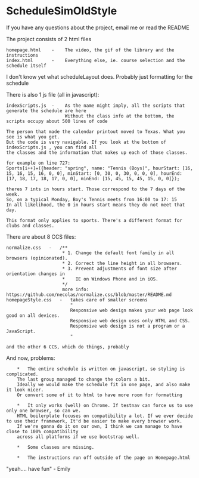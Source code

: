 # ScheduleSimOldStyle

If you have any questions about the project, email me or read the README

The project consists of 2 html files

    homepage.html    -    The video, the gif of the library and the instructions
    index.html       -    Everything else, ie. course selection and the schedule itself

I don't know yet what scheduleLayout does. Probably just formatting for the schedule

There is also 1 js file (all in javascript):

    indexScripts.js  -    As the name might imply, all the scripts that generate the schedule are here
                          Without the class info at the bottom, the scripts occupy about 500 lines of code

    The person that made the calendar printout moved to Texas. What you see is what you get.
    But the code is very navigable. If you look at the bottom of indexScripts.js , you can find all
    the classes and the information that makes up each of those classes.

    for example on line 727:
    Sports[i++]=({header: "spring", name: "Tennis (Boys)", hourStart: [16, 15, 16, 15, 16, 0, 0], minStart: [0, 30, 0, 30, 0, 0, 0], hourEnd: [17, 18, 17, 18, 17, 0, 0], minEnd: [15, 45, 15, 45, 15, 0, 0]});

    theres 7 ints in hours start. Those correspond to the 7 days of the week.
    So, on a typical Monday, Boy's Tennis meets from 16:00 to 17: 15
    In all likelihood, the 0 in hours start means they do not meet that day.

    This format only applies to sports. There's a different format for clubs and classes.

There are about 8 CCS files:

    normalize.css   -   /**
                         * 1. Change the default font family in all browsers (opinionated).
                         * 2. Correct the line height in all browsers.
                         * 3. Prevent adjustments of font size after orientation changes in
                         *    IE on Windows Phone and in iOS.
                         */
                         more info: https://github.com/necolas/normalize.css/blob/master/README.md
    homepageStyle.css   -   takes care of smaller screens
                            "
                            Responsive web design makes your web page look good on all devices.
                            Responsive web design uses only HTML and CSS.
                            Responsive web design is not a program or a JavaScript.
                            "

    and the other 6 CCS, which do things, probably

And now, problems:

        *   The entire schedule is written on javascript, so styling is complicated.
        The last group managed to change the colors a bit.
        Ideally we would make the schedule fit in one page, and also make it look nicer.
        Or convert some of it to html to have more room for formatting

        *   It only works (well) on Chrome. If testnav can force us to use only one browser, so can we.
        HTML boilerplate focuses on compatibility a lot. If we ever decide to use their framework, It'd be easier to make every browser work.
        If we're gonna do it on our own, I think we can manage to have close to 100% compatibility
        across all platforms if we use bootstrap well.

        *   Some classes are missing.

        *   The instructions run off outside of the page on Homepage.html




"yeah.... have fun" - Emily
